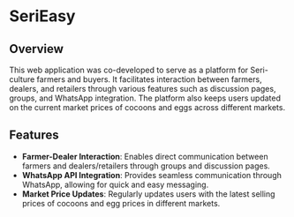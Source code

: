 # SeriEasy  <br>

## Overview <br>
This web application was co-developed to serve as a platform for Seri-culture farmers and buyers. It facilitates interaction between farmers, dealers, and retailers through various features such as discussion pages, groups, and WhatsApp integration. The platform also keeps users updated on the current market prices of cocoons and eggs across different markets.

## Features <br>
- **Farmer-Dealer Interaction**: Enables direct communication between farmers and dealers/retailers through groups and discussion pages. <br>
- **WhatsApp API Integration**: Provides seamless communication through WhatsApp, allowing for quick and easy messaging. <br>
- **Market Price Updates**: Regularly updates users with the latest selling prices of cocoons and egg prices in different markets. <br>

 
 
